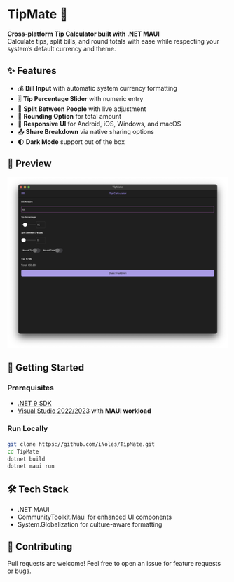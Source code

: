 # TipMate 💸

**Cross-platform Tip Calculator built with .NET MAUI**  
Calculate tips, split bills, and round totals with ease while respecting your system’s default currency and theme.

## ✨ Features

- 💰 **Bill Input** with automatic system currency formatting
- 🎚️ **Tip Percentage Slider** with numeric entry
- 👥 **Split Between People** with live adjustment
- 🔄 **Rounding Option** for total amount
- 📱 **Responsive UI** for Android, iOS, Windows, and macOS
- 📤 **Share Breakdown** via native sharing options
- 🌓 **Dark Mode** support out of the box

## 📸 Preview

![Home Screen](Screenshots/tipmate.png)

## 🚀 Getting Started

### Prerequisites

- [.NET 9 SDK](https://dotnet.microsoft.com/en-us/download)
- [Visual Studio 2022/2023](https://visualstudio.microsoft.com/) with **MAUI workload**

### Run Locally

```bash
git clone https://github.com/iNoles/TipMate.git
cd TipMate
dotnet build
dotnet maui run
```

## 🛠️ Tech Stack

- .NET MAUI
- CommunityToolkit.Maui for enhanced UI components
- System.Globalization for culture-aware formatting

## 🤝 Contributing
Pull requests are welcome! Feel free to open an issue for feature requests or bugs.
